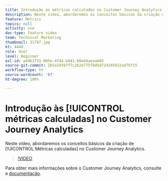```yaml
---
title: Introdução às métricas calculadas no Customer Journey Analytics
description: Neste vídeo, abordaremos os conceitos básicos da criação de Métricas calculadas no Adobe Customer Journey Analytics.
feature: Metrics
topics: null
activity: use
doc-type: feature video
team: Technical Marketing
thumbnail: 31787.jpg
kt: 4448
role: User
level: Beginner
exl-id: a44b1f31-005e-4f44-b941-60e44aeea605
source-git-commit: 2b5a19397f7c2b2e775fbd5d724205922ad76f15
workflow-type: ht
source-wordcount: '67'
ht-degree: 100%

---
```


# Introdução às [!UICONTROL métricas calculadas] no Customer Journey Analytics

Neste vídeo, abordaremos os conceitos básicos da criação de [!UICONTROL Métricas calculadas] no Customer Journey Analytics.

>[!VIDEO](https://video.tv.adobe.com/v/31787/?quality=12)

Para obter mais informações sobre o Customer Journey Analytics, consulte a [documentação](https://docs.adobe.com/content/help/pt-BR/analytics-platform/using/cja-landing.html).
